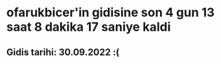 # ofarukbicer'in gidisine son 4 gun 13 saat 8 dakika 17 saniye kaldi

## Gidis tarihi: 30.09.2022 :(